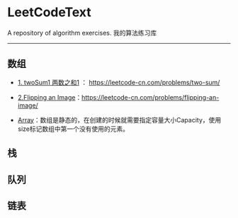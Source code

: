 # LeetCodeText

A repository of algorithm exercises.
我的算法练习库

---

## 数组 
- [1. twoSum1 两数之和1](https://github.com/WangXianSong/LeetCodeText/blob/master/code/1twoSum.java) ： https://leetcode-cn.com/problems/two-sum/
- [2.Flipping an Image](https://github.com/WangXianSong/LeetCodeText/blob/master/code/832FlippinganImage.java)：https://leetcode-cn.com/problems/flipping-an-image/

- [Array](https://github.com/WangXianSong/LeetCodeText/blob/master/code/ArrayCode.java)：数组是静态的，在创建的时候就需要指定容量大小Capacity，使用size标记数组中第一个没有使用的元素。


## 栈 

## 队列

## 链表




